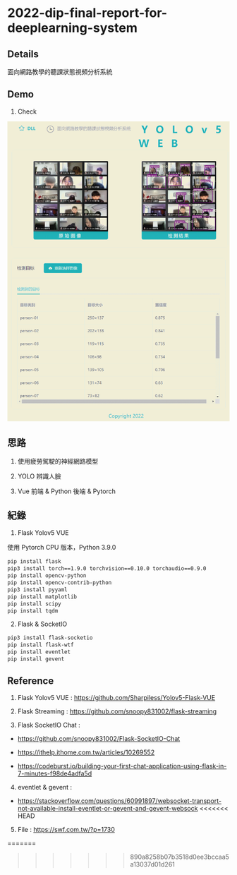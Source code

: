 # 2022-dip-final-report-for-deeplearning-system

## Details

面向網路教學的聽課狀態視頻分析系統

## Demo

1. Check

![](demo-check-sys.gif)

## 思路

1. 使用疲勞駕駛的神經網路模型

2. YOLO 辨識人臉

3. Vue 前端 & Python 後端 & Pytorch

## 紀錄

1. Flask Yolov5 VUE

使用 Pytorch CPU 版本，Python 3.9.0

```
pip install flask
pip3 install torch==1.9.0 torchvision==0.10.0 torchaudio==0.9.0
pip install opencv-python   
pip install opencv-contrib-python
pip3 install pyyaml
pip install matplotlib
pip install scipy
pip install tqdm
```

2. Flask & SocketIO

```
pip3 install flask-socketio
pip install flask-wtf
pip install eventlet
pip install gevent
```

## Reference

1. Flask Yolov5 VUE : https://github.com/Sharpiless/Yolov5-Flask-VUE

2. Flask Streaming : https://github.com/snoopy831002/flask-streaming

3. Flask SocketIO Chat : 

- https://github.com/snoopy831002/Flask-SocketIO-Chat

- https://ithelp.ithome.com.tw/articles/10269552

- https://codeburst.io/building-your-first-chat-application-using-flask-in-7-minutes-f98de4adfa5d

4. eventlet & gevent :

- https://stackoverflow.com/questions/60991897/websocket-transport-not-available-install-eventlet-or-gevent-and-gevent-websock
<<<<<<< HEAD

5. File : https://swf.com.tw/?p=1730

=======
>>>>>>> 890a8258b07b3518d0ee3bccaa5a13037d01d261
